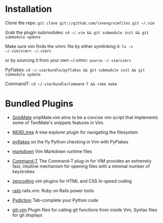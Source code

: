 Installation
============

Clone the repo:
`git clone git://github.com/lxneng/vimfiles.git ~/.vim`

Grab the plugin submodules:
`cd ~/.vim && git submodule init && git submodule update`


Make sure vim finds the vimrc file by either symlinking it:
`ln -s ~/.vim/vimrc ~/.vimrc`

or by sourcing it from  your own ~/.vimrc:
`source ~/.vim/vimrc`

PyFlakes:
`cd ~/.vim/bundle/pyflakes && git submodule init && git submodule update`

CommandT:
`cd ~/.vim/bundle/Command-T && rake make`

Bundled Plugins
===============

* [SnipMate](https://github.com/msanders/snipmate.vim) snipMate.vim aims to be a concise vim script that implements some of TextMate's snippets features in Vim.  

* [NERD_tree](https://github.com/scrooloose/nerdtree) A tree explorer plugin for navigating the filesystem

* [pyflakes](https://github.com/kevinw/pyflakes-vim) on the fly Python checking in Vim with PyFlakes

* [markdown](https://github.com/tpope/vim-markdown) Vim Markdown runtime files

* [Command-T](https://github.com/wincent/Command-T) The Command-T plug-in for VIM provides an extremely fast, intuitive mechanism for opening files with a minimal number of keystrokes

* [zencoding](https://github.com/mattn/zencoding-vim) vim plugins for HTML and CSS hi-speed coding

* [rails](https://github.com/tpope/vim-rails) rails.vim: Ruby on Rails power tools 

* [Pydiction](https://github.com/vim-scripts/Pydiction) Tab-complete your Python code 

* [git-vim](https://github.com/motemen/git-vim) Plugin files for calling git functions from inside Vim, Syntax files for git displays
